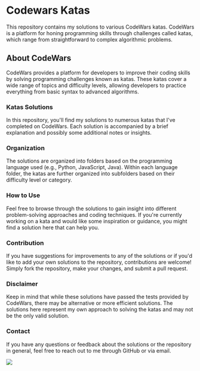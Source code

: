 # Codewars Katas
This repository contains my solutions to various CodeWars katas. CodeWars is a platform for honing programming skills through challenges called katas, which range from straightforward to complex algorithmic problems.

## About CodeWars
CodeWars provides a platform for developers to improve their coding skills by solving programming challenges known as katas. These katas cover a wide range of topics and difficulty levels, allowing developers to practice everything from basic syntax to advanced algorithms.

### Katas Solutions
In this repository, you'll find my solutions to numerous katas that I've completed on CodeWars. Each solution is accompanied by a brief explanation and possibly some additional notes or insights.

### Organization
The solutions are organized into folders based on the programming language used (e.g., Python, JavaScript, Java). Within each language folder, the katas are further organized into subfolders based on their difficulty level or category.

### How to Use
Feel free to browse through the solutions to gain insight into different problem-solving approaches and coding techniques. If you're currently working on a kata and would like some inspiration or guidance, you might find a solution here that can help you.

### Contribution
If you have suggestions for improvements to any of the solutions or if you'd like to add your own solutions to the repository, contributions are welcome! Simply fork the repository, make your changes, and submit a pull request.

### Disclaimer
Keep in mind that while these solutions have passed the tests provided by CodeWars, there may be alternative or more efficient solutions. The solutions here represent my own approach to solving the katas and may not be the only valid solution.

### Contact
If you have any questions or feedback about the solutions or the repository in general, feel free to reach out to me through GitHub or via email.


 <p align="left" >
    <a href="LINK TO: WHEN CLICKED">
      <img src="https://github.r2v.ch/codewars?user=Chukwu12" />
    </a>
</p>
